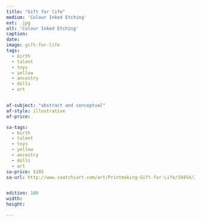 ```yaml
---
title: "Gift for life"
medium: 'Colour Inked Etching'
ext: .jpg
alt: 'Colour Inked Etching'
caption:
date:
image: gift-for-life
tags:
  - birth
  - talent
  - toys
  - yellow
  - ancestry
  - dolls
  - art


af-subject: "abstract and conceptual"
af-style: illustrative
af-price:

sa-tags:
  - birth
  - talent
  - toys
  - yellow
  - ancestry
  - dolls
  - art
sa-price: $185
sa-url: http://www.saatchiart.com/art/Printmaking-Gift-for-Life/19454/2232322/view


edition: 100
width:
height:

---
```

